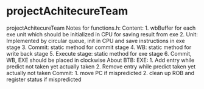 # projectAchitecureTeam
projectAchitecureTeam
Notes for functions.h:
Content: 1. wbBuffer for each exe unit which should be initialized in CPU for saving result from exe
         2. Unit: Implemented by circular queue, init in CPU and save instructions in exe stage
         3. Commit: static method for commit stage
         4. WB: static method for write back stage
         5. Execute stage: static method for exe stage
         6. Commit, WB, EXE should be placed in clockwise
About BTB: EXE: 1. Add entry while predict not taken yet actually taken
                2. Remove entry while predict taken yet actually not taken
           Commit: 1. move PC if mispredicted
                   2. clean up ROB and register status if mispredicted
